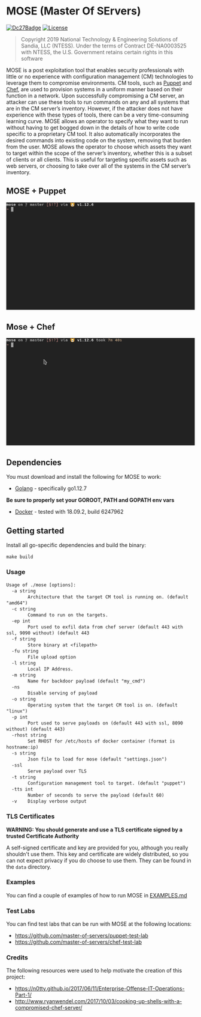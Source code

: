 # MOSE (Master Of SErvers)
[![Dc27Badge](https://img.shields.io/badge/DEF%20CON-27-green)](https://defcon.org/html/defcon-27/dc-27-speakers.html#Grace)
[![License](http://img.shields.io/:license-mit-blue.svg)](https://github.com/master-of-servers/MOSE/blob/master/LICENSE)


> Copyright 2019 National Technology & Engineering Solutions of Sandia, LLC (NTESS).
Under the terms of Contract DE-NA0003525 with NTESS, 
the U.S. Government retains certain rights in this software

MOSE is a post exploitation tool that enables security professionals with little or no experience with configuration management (CM) technologies to leverage them to compromise environments. CM tools, such as [Puppet](https://puppet.com/) and [Chef](https://www.chef.io/), are used to provision systems in a uniform manner based on their function in a network. Upon successfully compromising a CM server, an attacker can use these tools to run commands on any and all systems that are in the CM server’s inventory. However, if the attacker does not have experience with these types of tools, there can be a very time-consuming learning curve. MOSE allows an operator to specify what they want to run without having to get bogged down in the details of how to write code specific to a proprietary CM tool. It also automatically incorporates the desired commands into existing code on the system, removing that burden from the user. MOSE allows the operator to choose which assets they want to target within the scope of the server’s inventory, whether this is a subset of clients or all clients. This is useful for targeting specific assets such as web servers, or choosing to take over all of the systems in the CM server’s inventory.

## MOSE + Puppet
![](docs/images/mose_and_puppet.gif)

## Mose + Chef
![](docs/images/mose_and_chef.gif)

## Dependencies
You must download and install the following for MOSE to work:

 - [Golang](https://golang.org/) - specifically go1.12.7
 
 **Be sure to properly set your GOROOT, PATH and GOPATH env vars**
 - [Docker](https://docs.docker.com/install/) - tested with 18.09.2, build 6247962

## Getting started
Install all go-specific dependencies and build the binary:
```
make build
```
### Usage
```
Usage of ./mose [options]:
  -a string
        Architecture that the target CM tool is running on. (default "amd64")
  -c string
        Command to run on the targets.
  -ep int
        Port used to exfil data from chef server (default 443 with ssl, 9090 without) (default 443
  -f string
        Store binary at <filepath>
  -fu string
        File upload option
  -l string
        Local IP Address.
  -m string
        Name for backdoor payload (default "my_cmd")
  -ns
        Disable serving of payload
  -o string
        Operating system that the target CM tool is on. (default "linux")
  -p int
        Port used to serve payloads on (default 443 with ssl, 8090 without) (default 443)
  -rhost string
        Set RHOST for /etc/hosts of docker container (format is hostname:ip)
  -s string
        Json file to load for mose (default "settings.json")
  -ssl
        Serve payload over TLS
  -t string
        Configuration management tool to target. (default "puppet")
  -tts int
        Number of seconds to serve the payload (default 60)
  -v    Display verbose output
  ```

### TLS Certificates

**WARNING: You should generate and use a TLS certificate signed by a trusted Certificate Authority**

A self-signed certificate and key are provided for you, although you really shouldn't use them. This key and certificate are widely distributed, so you can not expect privacy if you do choose to use them. They can be found in the  `data` directory.

### Examples
You can find a couple of examples of how to run MOSE in [EXAMPLES.md](EXAMPLES.md)

### Test Labs
You can find test labs that can be run with MOSE at the following locations:

 - https://github.com/master-of-servers/puppet-test-lab
 - https://github.com/master-of-servers/chef-test-lab

### Credits
The following resources were used to help motivate the creation of this project:

 - https://n0tty.github.io/2017/06/11/Enterprise-Offense-IT-Operations-Part-1/
 - http://www.ryanwendel.com/2017/10/03/cooking-up-shells-with-a-compromised-chef-server/
